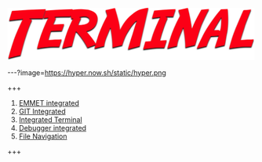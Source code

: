 ![terminal](assets/img/terminal.png)

---?image=https://hyper.now.sh/static/hyper.png

+++

<ol>
  <li class="fragment"><a href="https://code.visualstudio.com/docs/editor/emmet" target="_blank">EMMET integrated</a></li>
  <li class="fragment"><a href="https://code.visualstudio.com/docs/editor/versioncontrol" target="_blank">GIT Integrated</a></li>
  <li class="fragment"><a href="https://code.visualstudio.com/docs/editor/integrated-terminal" target="_blank">Integrated Terminal</a></li>
  <li class="fragment"><a href="https://code.visualstudio.com/docs/editor/debugging" target="_blank">Debugger integrated</a></li>
  <li class="fragment"><a href="https://code.visualstudio.com/docs/editor/editingevolved" target="_blank">File Navigation</a></li>
</ol>

+++


